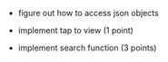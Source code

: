 * figure out how to access json objects 

* implement tap to view (1 point)

* implement search function (3 points)
